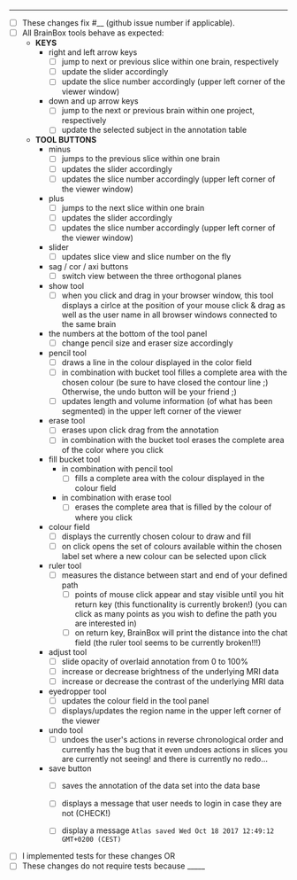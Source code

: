 <!-- Thank you so much for your contribution to BrainBox! <3 -->

<!-- Please find a short title for your pull request and describe your changes on the following line: -->


---
<!-- Please go through our check list and check the functionalities which might be affected by your code changes. Replace each `[ ]` by `[X]` when the step is complete.-->
- [ ] These changes fix #__ (github issue number if applicable).
- [ ] All BrainBox tools behave as expected:
    * **KEYS**
        * right and left arrow keys
            - [ ] jump to next or previous slice within one brain, respectively
            - [ ] update the slider accordingly
            - [ ] update the slice number accordingly (upper left corner of the viewer window)
        * down and up arrow keys
            - [ ] jump to the next or previous brain within one project, respectively
            - [ ] update the selected subject in the annotation table
    * **TOOL BUTTONS**
        * minus
            - [ ] jumps to the previous slice within one brain
            - [ ] updates the slider accordingly
            - [ ] updates the slice number accordingly (upper left corner of the viewer window)
        * plus
            - [ ] jumps to the next slice within one brain
            - [ ] updates the slider accordingly
            - [ ] updates the slice number accordingly (upper left corner of the viewer window)
        * slider
            - [ ] updates slice view and slice number on the fly
        * sag / cor / axi buttons
            - [ ] switch view between the three orthogonal planes
        * show tool
            - [ ] when you click and drag in your browser window, this tool displays a cirlce at the position of your mouse click & drag as well as the user name in all browser windows connected to the same brain
        * the numbers at the bottom of the tool panel
            - [ ] change pencil size and eraser size accordingly
        * pencil tool
            - [ ] draws a line in the colour displayed in the color field
            - [ ] in combination with bucket tool filles a complete area with the chosen colour (be sure to have closed the contour line ;) Otherwise, the undo button will be your friend ;)
            - [ ] updates length and volume information (of what has been segmented) in the upper left corner of the viewer
        * erase tool
            - [ ] erases upon click drag from the annotation
            - [ ] in combination with the bucket tool erases the complete area of the color where you click
        * fill bucket tool
            * in combination with pencil tool
                - [ ] fills a complete area with the colour displayed in the colour field
            * in combination with erase tool
                - [ ] erases the complete area that is filled by the colour of where you click
        * colour field
            - [ ] displays the currently chosen colour to draw and fill
            - [ ] on click opens the set of colours available within the chosen label set where a new colour can be selected upon click
        * ruler tool
            - [ ] measures the distance between start and end of your defined path
                - [ ] points of mouse click appear and stay visible until you hit return key (this functionality is currently broken!) (you can click as many points as you wish to define the path you are interested in)
                - [ ] on return key, BrainBox will print the distance into the chat field (the ruler tool seems to be currently broken!!!)
        * adjust tool
            - [ ] slide opacity of overlaid annotation from 0 to 100%
            - [ ] increase or decrease brightness of the underlying MRI data
            - [ ] increase or decrease the contrast of the underlying MRI data
        * eyedropper tool
            - [ ] updates the colour field in the tool panel
            - [ ] displays/updates the region name in the upper left corner of the viewer
        * undo tool
            - [ ] undoes the user's actions in reverse chronological order and currently has the bug that it even undoes actions in slices you are currently not seeing! and there is currently no redo...
        * save button
            - [ ] saves the annotation of the data set into the data base
            - [ ] displays a message that user needs to login in case they are not (CHECK!)
            - [ ] display a message `Atlas saved Wed Oct 18 2017 12:49:12 GMT+0200 (CEST)`

        
            
<!-- Either or. Please replace `__` with appropriate data: -->
- [ ] I implemented tests for these changes OR
- [ ] These changes do not require tests because _____

<!-- Also, please make sure that "Allow edits from maintainers" checkbox is checked, so that we can help you if you get stuck somewhere along the way.-->

<!-- Pull requests that do not address these steps are welcome, but they will require additional verification as part of the review process. -->

<!-- Again, many many thanks for your work! \ö/ -->

